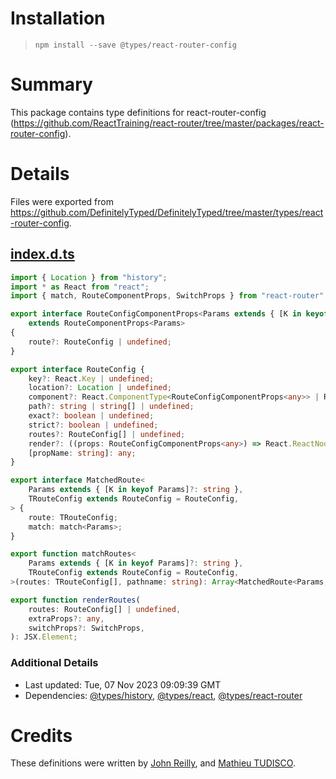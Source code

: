 # Installation
> `npm install --save @types/react-router-config`

# Summary
This package contains type definitions for react-router-config (https://github.com/ReactTraining/react-router/tree/master/packages/react-router-config).

# Details
Files were exported from https://github.com/DefinitelyTyped/DefinitelyTyped/tree/master/types/react-router-config.
## [index.d.ts](https://github.com/DefinitelyTyped/DefinitelyTyped/tree/master/types/react-router-config/index.d.ts)
````ts
import { Location } from "history";
import * as React from "react";
import { match, RouteComponentProps, SwitchProps } from "react-router";

export interface RouteConfigComponentProps<Params extends { [K in keyof Params]?: string } = {}>
    extends RouteComponentProps<Params>
{
    route?: RouteConfig | undefined;
}

export interface RouteConfig {
    key?: React.Key | undefined;
    location?: Location | undefined;
    component?: React.ComponentType<RouteConfigComponentProps<any>> | React.ComponentType | undefined;
    path?: string | string[] | undefined;
    exact?: boolean | undefined;
    strict?: boolean | undefined;
    routes?: RouteConfig[] | undefined;
    render?: ((props: RouteConfigComponentProps<any>) => React.ReactNode) | undefined;
    [propName: string]: any;
}

export interface MatchedRoute<
    Params extends { [K in keyof Params]?: string },
    TRouteConfig extends RouteConfig = RouteConfig,
> {
    route: TRouteConfig;
    match: match<Params>;
}

export function matchRoutes<
    Params extends { [K in keyof Params]?: string },
    TRouteConfig extends RouteConfig = RouteConfig,
>(routes: TRouteConfig[], pathname: string): Array<MatchedRoute<Params, TRouteConfig>>;

export function renderRoutes(
    routes: RouteConfig[] | undefined,
    extraProps?: any,
    switchProps?: SwitchProps,
): JSX.Element;

````

### Additional Details
 * Last updated: Tue, 07 Nov 2023 09:09:39 GMT
 * Dependencies: [@types/history](https://npmjs.com/package/@types/history), [@types/react](https://npmjs.com/package/@types/react), [@types/react-router](https://npmjs.com/package/@types/react-router)

# Credits
These definitions were written by [John Reilly](https://github.com/johnnyreilly), and [Mathieu TUDISCO](https://github.com/mathieutu).

